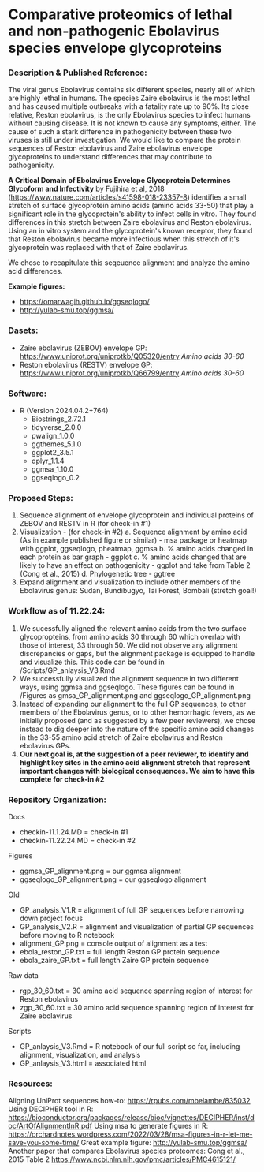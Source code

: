 # Comparative proteomics of lethal and non-pathogenic Ebolavirus species envelope glycoproteins 

### Description & Published Reference:
The viral genus Ebolavirus contains six different species, nearly all of which are highly lethal in humans. The species Zaire ebolavirus is the most lethal and has caused multiple outbreaks with a fatality rate up to 90%. Its close relative, Reston ebolavirus, is the only Ebolavirus species to infect humans without causing disease. It is not known to cause any symptoms, either. The cause of such a stark difference in pathogenicity between these two viruses is still under investigation. We would like to compare the protein sequences of Reston ebolavirus and Zaire ebolavirus envelope glycoproteins to understand differences that may contribute to pathogenicity. 

**A Critical Domain of Ebolavirus Envelope Glycoprotein Determines Glycoform and Infectivity** by Fujihira et al, 2018 (https://www.nature.com/articles/s41598-018-23357-8) identifies a small stretch of surface glycoprotein amino acids (amino acids 33-50) that play a significant role in the glycoprotein's ability to infect cells in vitro. They found differences in this stretch between Zaire ebolavirus and Reston ebolavirus. Using an in vitro system and the glycoprotein's known receptor, they found that Reston ebolavirus became more infectious when this stretch of it's glycoprotein was replaced with that of Zaire ebolavirus. 

We chose to recapitulate this seqeuence alignment and analyze the amino acid differences. 

**Example figures:**
- https://omarwagih.github.io/ggseqlogo/ 
- http://yulab-smu.top/ggmsa/ 



### Dasets:
- Zaire ebolavirus (ZEBOV) envelope GP: https://www.uniprot.org/uniprotkb/Q05320/entry *Amino acids 30-60*
- Reston ebolavirus (RESTV) envelope GP: https://www.uniprot.org/uniprotkb/Q66799/entry *Amino acids 30-60*


### Software:
- R (Version 2024.04.2+764)
    - Biostrings_2.72.1
    - tidyverse_2.0.0
    - pwalign_1.0.0
    - ggthemes_5.1.0
    - ggplot2_3.5.1
    - dplyr_1.1.4 
    - ggmsa_1.10.0
    - ggseqlogo_0.2 



### Proposed Steps:
1. Sequence alignment of envelope glycoprotein and individual proteins of ZEBOV and RESTV in R (for check-in #1)
2. Visualization - (for check-in #2)
    a. Sequence alignment by amino acid (As in example published figure or similar) - msa package or heatmap with ggplot, ggseqlogo, pheatmap, ggmsa
    b. % amino acids changed in each protein as bar graph - ggplot 
    c. % amino acids changed that are likely to have an effect on pathogenicity - ggplot and take from Table 2 (Cong et al., 2015)
    d. Phylogenetic tree - ggtree
3. Expand alignment and visualization to include other members of the Ebolavirus genus: Sudan, Bundibugyo, Tai Forest, Bombali (stretch goal!)
 

### Workflow as of 11.22.24:
1. We sucessfully aligned the relevant amino acids from the two surface glycopropteins, from amino acids 30 through 60 which overlap with those of interest, 33 through 50. We did not observe any alignment discrepancies or gaps, but the alignment package is equipped to handle and visualize this. This code can be found in /Scripts/GP_anlaysis_V3.Rmd
2. We successfully visualized the alignment sequence in two different ways, using ggmsa and ggseqlogo. These figures can be found in /Figures as gmsa_GP_alignment.png and ggseqlogo_GP_alignment.png 
3. Instead of expanding our alignment to the full GP sequences, to other members of the Ebolavirus genus, or to other hemorrhagic fevers, as we initially proposed (and as suggested by a few peer reviewers), we chose instead to dig deeper into the nature of the specific amino acid changes in the 33-55 amino acid stretch of Zaire ebolavirus and Reston ebolavirus GPs. 
4. **Our next goal is, at the suggestion of a peer reviewer, to identify and highlight key sites in the amino acid alignment stretch that represent important changes with biological consequences. We aim to have this complete for check-in #2** 


### Repository Organization:
Docs
- checkin-11.1.24.MD = check-in #1 
- checkin-11.22.24.MD = check-in #2 

Figures
- ggmsa_GP_alignment.png = our ggmsa alignment
- ggseqlogo_GP_alignment.png = our ggseqlogo alignment 

Old
- GP_analysis_V1.R = alignment of full GP sequences before narrowing down project focus
- GP_analysis_V2.R = alignment and visualization of partial GP sequences before moving to R notebook 
- alignment_GP.png = console output of alignment as a test
- ebola_reston_GP.txt = full length Reston GP protein sequence
- ebola_zaire_GP.txt = full length Zaire GP protein sequence 

Raw data
- rgp_30_60.txt = 30 amino acid sequence spanning region of interest for Reston ebolavirus
- zgp_30_60.txt = 30 amino acid sequence spanning region of interest for Zaire ebolavirus

Scripts
- GP_anlaysis_V3.Rmd = R notebook of our full script so far, including alignment, visualization, and analysis 
- GP_anlaysis_V3.html = associated html


### Resources:
Aligning UniProt sequences how-to: https://rpubs.com/mbelambe/835032 
Using DECIPHER tool in R: https://bioconductor.org/packages/release/bioc/vignettes/DECIPHER/inst/doc/ArtOfAlignmentInR.pdf 
Using msa to generate figures in R: https://orchardnotes.wordpress.com/2022/03/28/msa-figures-in-r-let-me-save-you-some-time/ 
Great example figure: http://yulab-smu.top/ggmsa/ 
Another paper that compares Ebolavirus species proteomes: Cong et al., 2015 Table 2 https://www.ncbi.nlm.nih.gov/pmc/articles/PMC4615121/